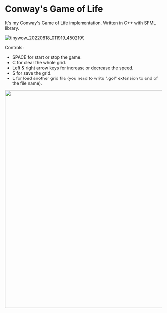 # Conway's Game of Life
It's my Conway's Game of Life implementation.
Written in C++ with SFML library.

![tinywow_20220818_011919_4502199](https://user-images.githubusercontent.com/63372647/185256834-983261d8-709d-4d30-a382-be88c10ce70b.gif)

Controls:
   - SPACE for start or stop the game.
   - C for clear the whole grid.
   - Left & right arrow keys for increase or decrease the speed.
   - S for save the grid.
   - L for load another grid file (you need to write ".gol" extension to end of the file name).
   
<img src="https://giphy.com/gifs/85NDN9Rc0WUWzCPYaK" width="700" height="700" />
